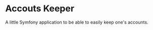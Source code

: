 Accouts Keeper
========================

A little Symfony application to be able to easily keep one's accounts.
